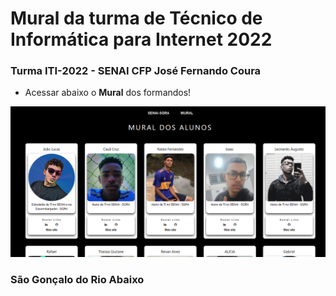 # Mural da turma de Técnico de Informática para Internet 2022

### Turma ITI-2022 - SENAI CFP José Fernando Coura 

- Acessar abaixo o **Mural** dos formandos!

<a href="https://victorluansilva.github.io/turma-ti-senai-2022/" target="_blank"><img src='./public/wall-miniature.png' ></a>

### São Gonçalo do Rio Abaixo
